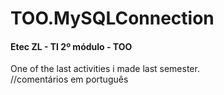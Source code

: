 # TOO.MySQLConnection
#### Etec ZL - TI 2º módulo - TOO

One of the last activities i made last semester.  
//comentários em português

